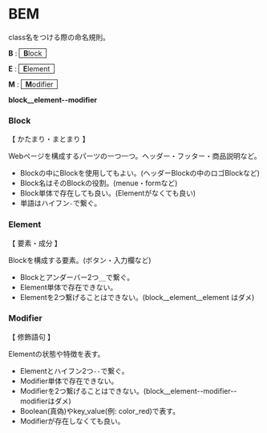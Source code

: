 # BEM
class名をつける際の命名規則。

**B** : <span style='border: thin solid; padding: 0 .5rem;'>**B**lock</span>

**E** : <span style='border: thin solid; padding: 0 .5rem;'>**E**lement</span>

**M** : <span style='border: thin solid; padding: 0 .5rem;'>**M**odifier</span>

**block__element--modifier**

### Block
【 かたまり・まとまり 】

Webページを構成するパーツの一つ一つ。ヘッダー・フッター・商品説明など。

- Blockの中にBlockを使用してもよい。(ヘッダーBlockの中のロゴBlockなど)
- Block名はそのBlockの役割。(menue・formなど)
- Block単体で存在しても良い。(Elementがなくても良い)
- 単語はハイフン`-`で繋ぐ。

### Element
【 要素・成分 】

Blockを構成する要素。(ボタン・入力欄など)

- Blockとアンダーバー2つ`__`で繋ぐ。
- Element単体で存在できない。
- Elementを2つ繋げることはできない。(block__element__element はダメ)

### Modifier

【 修飾語句 】

Elementの状態や特徴を表す。

- Elementとハイフン2つ`--`で繋ぐ。
- Modifier単体で存在できない。
- Modifierを2つ繋げることはできない。(block__element--modifier--modifierはダメ)
- Boolean(真偽)やkey_value(例: color_red)で表す。
- Modifierが存在しなくても良い。

